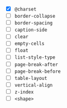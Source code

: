 - [x] `@charset`
- [ ] `border-collapse`
- [ ] `border-spacing`
- [ ] `caption-side`
- [ ] `clear`
- [ ] `empty-cells`
- [ ] `float`
- [ ] `list-style-type`
- [ ] `page-break-after`
- [ ] `page-break-before`
- [ ] `table-layout`
- [ ] `vertical-align`
- [ ] `z-index`
- [ ] `<shape>`
